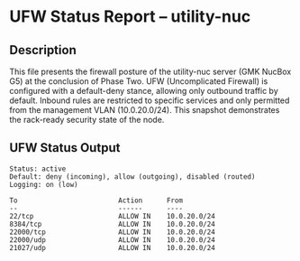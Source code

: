 # UFW Status Report – utility-nuc

## Description
This file presents the firewall posture of the utility-nuc server (GMK NucBox G5) at the conclusion of Phase Two. 
UFW (Uncomplicated Firewall) is configured with a default-deny stance, allowing only outbound traffic by default. 
Inbound rules are restricted to specific services and only permitted from the management VLAN (10.0.20.0/24). 
This snapshot demonstrates the rack-ready security state of the node.

## UFW Status Output

```
Status: active
Default: deny (incoming), allow (outgoing), disabled (routed)
Logging: on (low)

To                         Action      From
--                         ------      ----
22/tcp                     ALLOW IN    10.0.20.0/24
8384/tcp                   ALLOW IN    10.0.20.0/24
22000/tcp                  ALLOW IN    10.0.20.0/24
22000/udp                  ALLOW IN    10.0.20.0/24
21027/udp                  ALLOW IN    10.0.20.0/24
```
